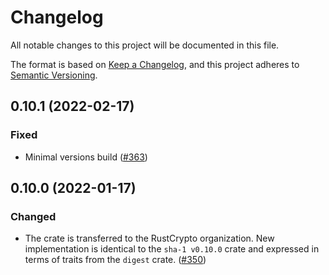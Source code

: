 # Changelog

All notable changes to this project will be documented in this file.

The format is based on [Keep a Changelog](https://keepachangelog.com/en/1.0.0/),
and this project adheres to [Semantic Versioning](https://semver.org/spec/v2.0.0.html).

## 0.10.1 (2022-02-17)
### Fixed
- Minimal versions build ([#363])

[#363]: https://github.com/RustCrypto/hashes/pull/363

## 0.10.0 (2022-01-17)
### Changed
- The crate is transferred to the RustCrypto organization. New implementation is identical to the `sha-1 v0.10.0` crate and expressed in terms of traits from the `digest` crate. ([#350])

[#350]: https://github.com/RustCrypto/hashes/pull/350
